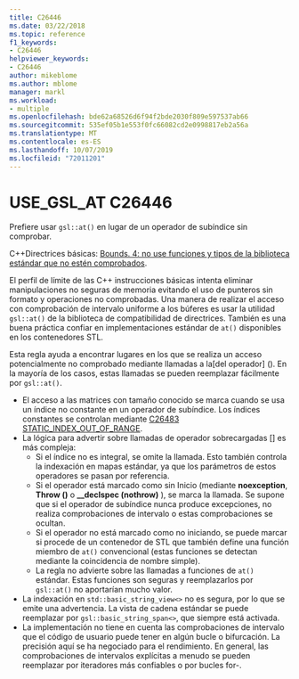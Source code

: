```yaml
---
title: C26446
ms.date: 03/22/2018
ms.topic: reference
f1_keywords:
- C26446
helpviewer_keywords:
- C26446
author: mikeblome
ms.author: mblome
manager: markl
ms.workload:
- multiple
ms.openlocfilehash: bde62a68526d6f94f2bde2030f809e597537ab66
ms.sourcegitcommit: 535ef05b1e553f0fc66082cd2e0998817eb2a56a
ms.translationtype: MT
ms.contentlocale: es-ES
ms.lasthandoff: 10/07/2019
ms.locfileid: "72011201"
---
```

# <a name="c26446-use_gsl_at"></a>USE_GSL_AT C26446

Prefiere usar `gsl::at()` en lugar de un operador de subíndice sin comprobar.

C++Directrices básicas: [Bounds. 4: no use funciones y tipos de la biblioteca estándar que no estén comprobados](https://github.com/isocpp/CppCoreGuidelines/blob/master/CppCoreGuidelines.md#probounds-bounds-safety-profile).

El perfil de límite de las C++ instrucciones básicas intenta eliminar manipulaciones no seguras de memoria evitando el uso de punteros sin formato y operaciones no comprobadas. Una manera de realizar el acceso con comprobación de intervalo uniforme a los búferes es usar la utilidad `gsl::at()` de la biblioteca de compatibilidad de directrices. También es una buena práctica confiar en implementaciones estándar de `at()` disponibles en los contenedores STL.

Esta regla ayuda a encontrar lugares en los que se realiza un acceso potencialmente no comprobado mediante llamadas a la\[del operador] (). En la mayoría de los casos, estas llamadas se pueden reemplazar fácilmente por `gsl::at()`.

- El acceso a las matrices con tamaño conocido se marca cuando se usa un índice no constante en un operador de subíndice. Los índices constantes se controlan mediante [C26483 STATIC_INDEX_OUT_OF_RANGE](c26483.md).
- La lógica para advertir sobre llamadas de operador sobrecargadas [] es más compleja:
  - Si el índice no es integral, se omite la llamada. Esto también controla la indexación en mapas estándar, ya que los parámetros de estos operadores se pasan por referencia.
  - Si el operador está marcado como sin Inicio (mediante **noexception**, **Throw ()** o **__declspec (nothrow)** ), se marca la llamada. Se supone que si el operador de subíndice nunca produce excepciones, no realiza comprobaciones de intervalo o estas comprobaciones se ocultan.
  - Si el operador no está marcado como no iniciando, se puede marcar si procede de un contenedor de STL que también define una función miembro de `at()` convencional (estas funciones se detectan mediante la coincidencia de nombre simple).
  - La regla no advierte sobre las llamadas a funciones de `at()` estándar. Estas funciones son seguras y reemplazarlos por `gsl::at()` no aportarían mucho valor.
- La indexación en `std::basic_string_view<>` no es segura, por lo que se emite una advertencia. La vista de cadena estándar se puede reemplazar por `gsl::basic_string_span<>`, que siempre está activada.
- La implementación no tiene en cuenta las comprobaciones de intervalo que el código de usuario puede tener en algún bucle o bifurcación. La precisión aquí se ha negociado para el rendimiento. En general, las comprobaciones de intervalos explícitas a menudo se pueden reemplazar por iteradores más confiables o por bucles for-.
